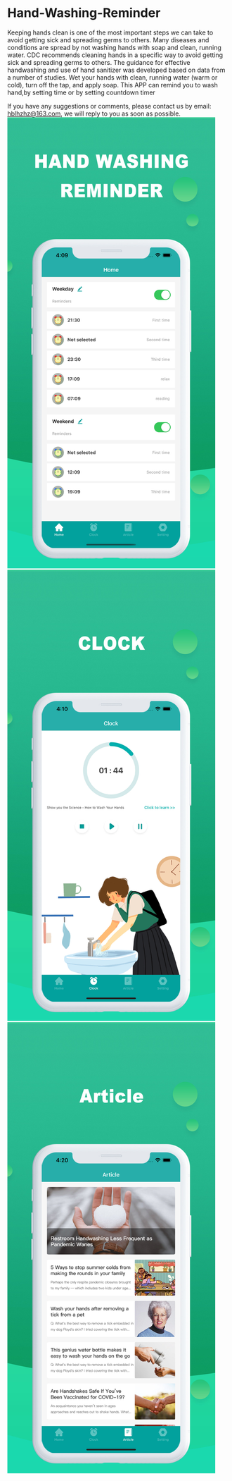 # Hand-Washing-Reminder

Keeping hands clean is one of the most important steps we can take to avoid getting sick and spreading germs to others. Many diseases and conditions are spread by not washing hands with soap and clean, running water. CDC recommends cleaning hands in a specific way to avoid getting sick and spreading germs to others. The guidance for effective handwashing and use of hand sanitizer was developed based on data from a number of studies.
Wet your hands with clean, running water (warm or cold), turn off the tap, and apply soap.
This APP can remind you to wash hand,by setting time or by setting countdown timer

If you have any suggestions or comments, please contact us by email: hblhzhz@163.com, we will reply to you as soon as possible.
![Image text](https://github.com/hblhzhz/Hand-Washing-Reminder/blob/main/上架/4.jpg)
![Image text](https://github.com/hblhzhz/Hand-Washing-Reminder/blob/main/上架/5.jpg)
![Image text](https://github.com/hblhzhz/Hand-Washing-Reminder/blob/main/上架/6.jpg)
